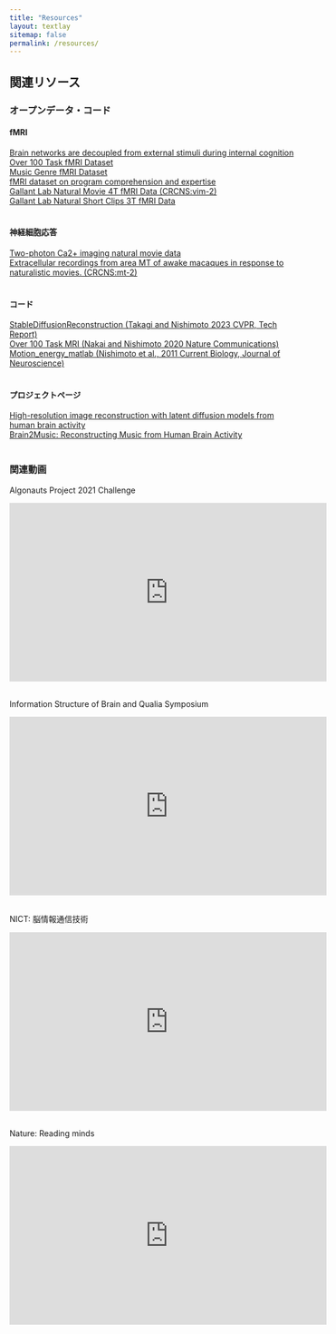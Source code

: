 ```yaml
---
title: "Resources"
layout: textlay
sitemap: false
permalink: /resources/
---
```


## 関連リソース

### オープンデータ・コード
#### fMRI
[Brain networks are decoupled from external stimuli during internal cognition](https://doi.org/10.17605/OSF.IO/47XEB)<br>
[Over 100 Task fMRI Dataset](https://openneuro.org/datasets/ds002306/)<br>
[Music Genre fMRI Dataset](https://openneuro.org/datasets/ds003720/)<br>
[fMRI dataset on program comprehension and expertise](https://openneuro.org/datasets/ds002411/)<br>
[Gallant Lab Natural Movie 4T fMRI Data (CRCNS:vim-2)](https://crcns.org/data-sets/vc/vim-2/about-vim-2)<br>
[Gallant Lab Natural Short Clips 3T fMRI Data](https://doi.gin.g-node.org/10.12751/g-node.vy1zjd/)<br>
<br>

#### 神経細胞応答
[Two-photon Ca2+ imaging natural movie data](https://ai-data.nict.go.jp/dataset/detail/?id=35)<br>
[Extracellular recordings from area MT of awake macaques in response to naturalistic movies. (CRCNS:mt-2)](https://crcns.org/data-sets/vc/mt-2/about-mt-2)<br>
<br>

#### コード
[StableDiffusionReconstruction (Takagi and Nishimoto 2023 CVPR, Tech Report)](https://github.com/yu-takagi/StableDiffusionReconstruction)<br>
[Over 100 Task MRI (Nakai and Nishimoto 2020 Nature Communications)](https://osf.io/ea2jc/)<br>
[Motion_energy_matlab (Nishimoto et al., 2011 Current Biology, Journal of Neuroscience)](https://github.com/gallantlab/motion_energy_matlab)<br>
<br>

#### プロジェクトページ
[High-resolution image reconstruction with latent diffusion models from human brain activity](https://sites.google.com/view/stablediffusion-with-brain/)<br>
[Brain2Music: Reconstructing Music from Human Brain Activity](https://google-research.github.io/seanet/brain2music/)<br>
<br>

### 関連動画
Algonauts Project 2021 Challenge
<div class="iframe-responsive">
<iframe width="560" height="315"
src="https://www.youtube.com/embed/xtSh_XotVlo
?loop=1
&autoplay=0
&mute=0
&rel=0"
frameborder="0" allowfullscreen>
</iframe></div>
<br>

Information Structure of Brain and Qualia Symposium
<div class="iframe-responsive">
<iframe width="560" height="315"
src="https://www.youtube.com/embed/W9ebGLgzRNI
?loop=1
&autoplay=0
&mute=0
&rel=0"
frameborder="0" allowfullscreen>
</iframe></div>
<br>

NICT: 脳情報通信技術
<div class="iframe-responsive">
<iframe width="560" height="315"
src="https://www.youtube.com/embed/Mshx8fyYH1M
?loop=1
&autoplay=0
&mute=0
&rel=0"
frameborder="0" allowfullscreen>
</iframe></div>
<br>

Nature: Reading minds
<div class="iframe-responsive">
<iframe width="560" height="315"
src="https://www.youtube.com/embed/z8iEogscUl8
?loop=1
&autoplay=0
&mute=0
&rel=0"
frameborder="0" allowfullscreen>
</iframe></div>




